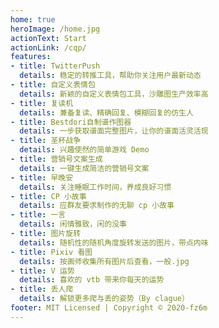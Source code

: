 ```yaml
---
home: true
heroImage: /home.jpg
actionText: Start
actionLink: /cqp/
features:
- title: TwitterPush
  details: 稳定的转推工具，帮助你关注用户最新动态
- title: 自定义表情包
  details: 新颖的自定义表情包工具，沙雕图生产效率高
- title: 复读机
  details: 兼备复读、精确回复、模糊回复的仿生人
- title: Bestdori自制谱作图器
  details: 一步获取谱面完整图片，让你的谱面活灵活现
- title: 圣杯战争
  details: 兴趣使然的简单游戏 Demo
- title: 营销号文案生成
  details: 一键生成简洁的营销号文案
- title: 早晚安
  details: 关注睡眠工作时间，养成良好习惯
- title: CP 小故事
  details: 应群友要求制作的无聊 cp 小故事
- title: 一言
  details: 闲情雅致，闲的没事
- title: 图片旋转
  details: 随机性的随机角度旋转发送的图片，带点内味
- title: Pixiv 看图
  details: 按画师收集所有图片后查看，一般.jpg
- title: V 运势
  details: 喜欢的 vtb 带来你每天的运势
- title: 丢人爬 
  details: 解锁更多爬与丢的姿势（By clague）
footer: MIT Licensed | Copyright © 2020-fz6m
---
```

